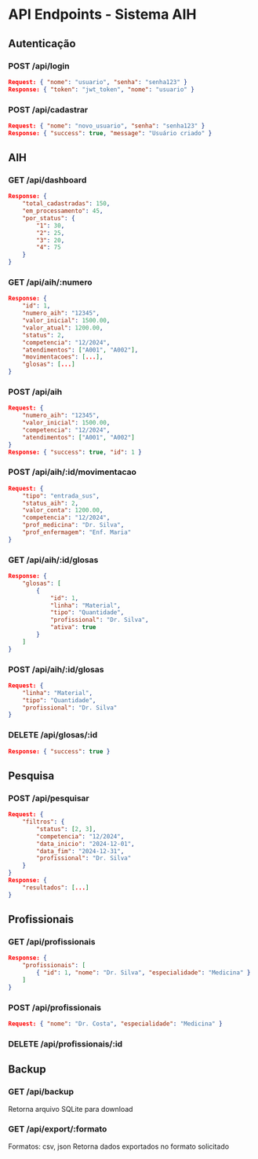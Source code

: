 # API Endpoints - Sistema AIH

## Autenticação

### POST /api/login
```json
Request: { "nome": "usuario", "senha": "senha123" }
Response: { "token": "jwt_token", "nome": "usuario" }
```

### POST /api/cadastrar
```json
Request: { "nome": "novo_usuario", "senha": "senha123" }
Response: { "success": true, "message": "Usuário criado" }
```

## AIH

### GET /api/dashboard
```json
Response: {
    "total_cadastradas": 150,
    "em_processamento": 45,
    "por_status": {
        "1": 30,
        "2": 25,
        "3": 20,
        "4": 75
    }
}
```

### GET /api/aih/:numero
```json
Response: {
    "id": 1,
    "numero_aih": "12345",
    "valor_inicial": 1500.00,
    "valor_atual": 1200.00,
    "status": 2,
    "competencia": "12/2024",
    "atendimentos": ["A001", "A002"],
    "movimentacoes": [...],
    "glosas": [...]
}
```

### POST /api/aih
```json
Request: {
    "numero_aih": "12345",
    "valor_inicial": 1500.00,
    "competencia": "12/2024",
    "atendimentos": ["A001", "A002"]
}
Response: { "success": true, "id": 1 }
```

### POST /api/aih/:id/movimentacao
```json
Request: {
    "tipo": "entrada_sus",
    "status_aih": 2,
    "valor_conta": 1200.00,
    "competencia": "12/2024",
    "prof_medicina": "Dr. Silva",
    "prof_enfermagem": "Enf. Maria"
}
```

### GET /api/aih/:id/glosas
```json
Response: {
    "glosas": [
        {
            "id": 1,
            "linha": "Material",
            "tipo": "Quantidade",
            "profissional": "Dr. Silva",
            "ativa": true
        }
    ]
}
```

### POST /api/aih/:id/glosas
```json
Request: {
    "linha": "Material",
    "tipo": "Quantidade",
    "profissional": "Dr. Silva"
}
```

### DELETE /api/glosas/:id
```json
Response: { "success": true }
```

## Pesquisa

### POST /api/pesquisar
```json
Request: {
    "filtros": {
        "status": [2, 3],
        "competencia": "12/2024",
        "data_inicio": "2024-12-01",
        "data_fim": "2024-12-31",
        "profissional": "Dr. Silva"
    }
}
Response: {
    "resultados": [...]
}
```

## Profissionais

### GET /api/profissionais
```json
Response: {
    "profissionais": [
        { "id": 1, "nome": "Dr. Silva", "especialidade": "Medicina" }
    ]
}
```

### POST /api/profissionais
```json
Request: { "nome": "Dr. Costa", "especialidade": "Medicina" }
```

### DELETE /api/profissionais/:id

## Backup

### GET /api/backup
Retorna arquivo SQLite para download

### GET /api/export/:formato
Formatos: csv, json
Retorna dados exportados no formato solicitado